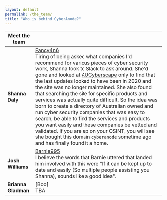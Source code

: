 ```yaml
---
layout: default
permalink: /the_team/
title: "Who is behind CyberAnode?"
---
```


| **Meet the team** | |
| --- | --- |
| **Shanna Daly** | [Fancy4n6](https://linktr.ee/shannadaly) <br> Tiring of being asked what companies I'd recommend for various pieces of cyber security work, Shanna took to Slack to ask around. She'd gone and looked at [AUCyberscape](https://aucyberscape.com/) only to find that the last updates looked to have been in 2020 and the site was no longer maintained. She also found that searching the site for specific products and services was actually quite difficult. So the idea was born to create a directory of Australian owned and run cyber security companies that was easy to search, be able to find the services and products you want easily and these companies be vetted and validated. If you are up on your OSINT, you will see she bought this domain `cyberanode` sometime ago and has finally found it a home. |
| **Josh Williams** | [Barnie995](https://twitter.com/Barnie995) <br> I believe the words that Barnie uttered that landed him involved with this were "If it can be kept up to date and easily (So multiple people assisting you Shanna), sounds like a good idea". |
| **Brianna Gladman** | [Boo] <br> TBA |
